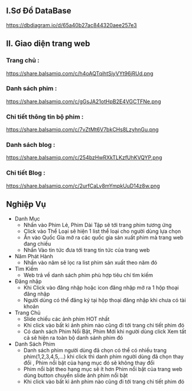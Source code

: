 ##  I.Sơ Đồ DataBase 
https://dbdiagram.io/d/65a40b27ac844320aee257e3

## II. Giao diện trang web
 ### Trang chủ :
 https://share.balsamiq.com/c/h4oAQTqihtSjyVYt96jRUd.png
  ### Danh sách phim :
 https://share.balsamiq.com/c/gGsJA21otHpB2E4VGCTFNe.png
  ### Chi tiết thông tin bộ phim :
  https://share.balsamiq.com/c/7vZtMt6V7bkCHs8LzyhnGu.png
  ### Danh sách blog :
 https://share.balsamiq.com/c/254bzHwRXkTLKzfUhKVQYP.png
  ### Chi tiết Blog :
 https://share.balsamiq.com/c/2urfCaLv8mYmpkUuD14z8w.png
## Nghiệp Vụ
 * Danh Mục
   +  Nhấn vào Phim Lẻ, Phim Dài Tập sẽ tới trang phim tương ứng
   +  Click vào Thể Loại sẽ hiện 1 list thể loại cho người dùng lựa chọn
   +  Ấn vào Quốc Gia mở ra các quốc gia sản xuất phim mà trang web đang chiếu
   +  Nhấn Vào tin tức đưa tới trang tin tức của trang web
* Năm Phát Hành  
   +  Nhấn vào năm sẽ lọc ra list phim sản xuất theo năm đó
* Tìm Kiếm  
   +   Web trả về danh sách phim phù hợp tiêu chí tìm kiếm
*  Đăng nhập
   + Khi Click vào đăng nhập hoặc icon đăng nhập mở ra 1 hộp thoại đăng nhập
   + Người dùng có thể đăng ký tại hộp thoại đăng nhập khi chưa có tài khoản
* Trang Chủ
  + Slide chiếu các ảnh phim HOT nhất
  + Khi click vào bất kì ảnh phim nào cũng đi tới trang chi tiết phim đó
  + Có danh sách Phim Nổi Bật, Phim Mới khi người dùng click Xem tất cả sẽ hiện ra toàn bộ danh sánh phim đó
* Danh Sách Phim
  + Danh sách phim người dùng đã chọn có thể có nhiều trang phim(1,2,3,4,5,...) khi click thì danh phim người dùng đã chọn thay đổi , Phim nổi bật của hạng mục đó sẽ không thay đổi
  + Phim nổi bật theo hạng mục sẽ ít hơn Phim nổi bật của trang web dùng button chuyển slide ảnh phim nổi bật
  + Khi click vào bất kì ảnh phim nào cũng đi tới trang chi tiết phim đó
   
